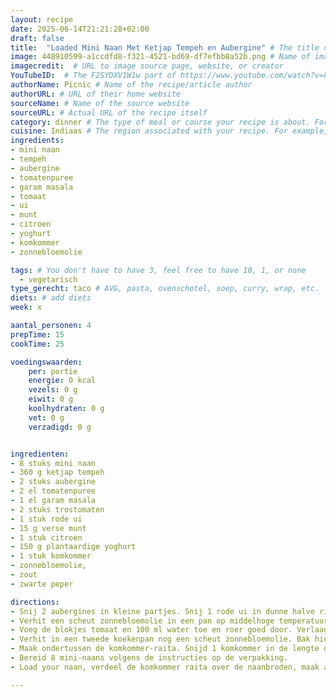 ```yaml
---
layout: recipe
date: 2025-06-14T21:21:28+02:00
draft: false
title:  "Loaded Mini Naan Met Ketjap Tempeh en Aubergine" # The title of your awesome recipe
image: 448910599-a1ccdfd8-f321-4521-bd69-df7efbb8a52b.png # Name of image in recipe bundle
imagecredit:  # URL to image source page, website, or creator
YouTubeID:  # The F2SYDXV1W1w part of https://www.youtube.com/watch?v=F2SYDXV1W1w
authorName: Picnic # Name of the recipe/article author
authorURL: # URL of their home website
sourceName: # Name of the source website
sourceURL: # Actual URL of the recipe itself
category: dinner # The type of meal or course your recipe is about. For example: "dinner", "entree", or "dessert".
cuisine: Indiaas # The region associated with your recipe. For example, Italiaans, Mediterraans", or Eigen.
ingredients:
- mini naan
- tempeh
- aubergine
- tomatenpuree
- garam masala
- tomaat
- ui
- munt
- citroen
- yoghurt
- komkommer
- zonnebloemolie

tags: # You don't have to have 3, feel free to have 10, 1, or none
  - vegetarisch
type_gerecht: taco # AVG, pasta, ovenschotel, soep, curry, wrap, etc.
diets: # add diets
week: x

aantal_personen: 4
prepTime: 15
cookTime: 25

voedingswaarden:
    per: portie
    energie: 0 kcal
    vezels: 0 g
    eiwit: 0 g
    koolhydraten: 0 g
    vet: 0 g
    verzadigd: 0 g


ingredienten:
- 8 stuks mini naan
- 360 g ketjap tempeh
- 2 stuks aubergine
- 2 el tomatenpuree
- 1 el garam masala
- 2 stuks trostomaten
- 1 stuk rode ui
- 15 g verse munt
- 1 stuk citroen
- 150 g plantaardige yoghurt
- 1 stuk komkommer
- zonnebloemolie, 
- zout
- zwarte peper

directions:
- Snij 2 aubergines in kleine partjes. Snij 1 rode ui in dunne halve ringen. Snij 2 tomaten in blokjes.
- Verhit een scheut zonnebloemolie in een pan op middelhoge temperatuur. Voeg de aubergine toe en bak 8-10 minuten tot deze zacht wordt, breng op smaak met zout. Voeg 2 el tomatenpuree en 1 el garam masala toe en bak nog 5 minuten tot de olie van de tomatenpuree begint te scheiden.
- Voeg de blokjes tomaat en 100 ml water toe en roer goed door. Verlaag de temperatuur en laat nog 5-7 minuten sudderen. Voeg eventueel meer water toe om het smeuiig te maken. Proef en breng op smaak met zout en peper.
- Verhit in een tweede koekenpan nog een scheut zonnebloemolie. Bak hierin 360 g ketjap tempehblokjes volgens de instructies op de verpakking gaar.
- Maak ondertussen de komkommer-raita. Snijd 1 komkommer in de lengte doormidden, verwijder de zaadlijsten en rasp de komkommer boven een zeef. Knijp het overtolige vocht weg. Meng met 150 g plantaardige yoghurt, sap en -rasp van een halve citroen en 10 g fijngehakte verse munt. Proef en breng verder op smaak met zout en citroensap.
- Bereid 8 mini-naans volgens de instructies op de verpakking.
- Load your naan, verdeel de komkommer raita over de naanbroden, maak af met de gekruide aubergine, tempeh ketjap en rode ui. Garneer met de overige verse munt en serveer met een citroenpartje. Serveer direct!

---
```



